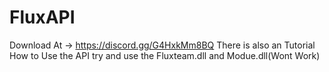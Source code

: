 # FluxAPI

Download At -> https://discord.gg/G4HxkMm8BQ 
There is also an Tutorial How to Use the API
try and use the Fluxteam.dll and Modue.dll(Wont Work)
